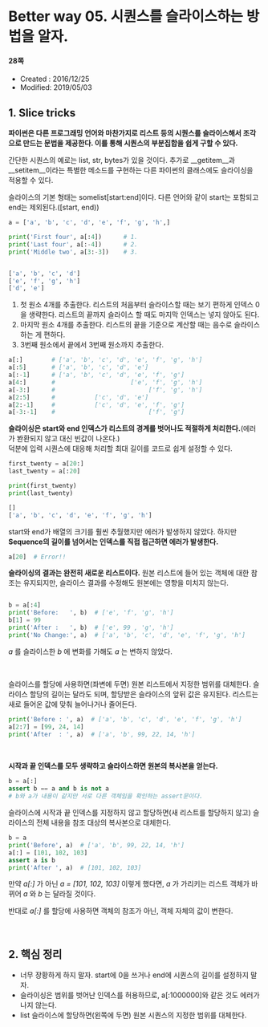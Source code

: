# Better way 05. 시퀀스를 슬라이스하는 방법을 알자.

#### 28쪽

* Created : 2016/12/25
* Modified: 2019/05/03  


## 1. Slice tricks

**파이썬은 다른 프로그래밍 언어와 마찬가지로 리스트 등의 시퀀스를 슬라이스해서 조각으로 만드는 문법을 제공한다. 이를 통해 시퀀스의 부분집합을 쉽게 구할 수 있다.**

간단한 시퀀스의 예로는 list, str, bytes가 있을 것이다. 추가로 \_\_getitem\_\_과 \_\_setitem\_\_이라는 특별한 메소드를 구현하는 다른 파이썬의 클래스에도 슬라이싱을 적용할 수 있다.  

슬라이스의 기본 형태는 somelist[start:end]이다. 다른 언어와 같이 start는 포함되고 end는 제외된다.([start, end))

```python
a = ['a', 'b', 'c', 'd', 'e', 'f', 'g', 'h',]

print('First four', a[:4])      # 1.
print('Last four', a[:-4])      # 2.
print('Middle two', a[3:-3])    # 3.


['a', 'b', 'c', 'd']
['e', 'f', 'g', 'h']
['d', 'e'] 
```

1. 첫 원소 4개를 추출한다. 리스트의 처음부터 슬라이스할 때는 보기 편하게 인덱스 0을 생략한다. 리스트의 끝까지 슬라이스 할 때도 마지막 인덱스는 넣지 않아도 된다.
2. 마지막 원소 4개를 추출한다. 리스트의 끝을 기준으로 계산할 때는 음수로 슬라이스하는 게 편하다.
3. 3번째 원소에서 끝에서 3번째 원소까지 추출한다.


```python
a[:]        # ['a', 'b', 'c', 'd', 'e', 'f', 'g', 'h']
a[:5]       # ['a', 'b', 'c', 'd', 'e']
a[:-1]      # ['a', 'b', 'c', 'd', 'e', 'f', 'g']
a[4:]       #                     ['e', 'f', 'g', 'h']
a[-3:]      #                          ['f', 'g', 'h']
a[2:5]      #           ['c', 'd', 'e']
a[2:-1]     #           ['c', 'd', 'e', 'f', 'g']
a[-3:-1]    #                          ['f', 'g']

```

**슬라이싱은 start와 end 인덱스가 리스트의 경계를 벗어나도 적절하게 처리한다.**(에러가 봔환되지 않고 대신 빈값이 나온다.)  
덕분에 입력 시퀀스에 대응해 처리할 최대 길이를 코드로 쉽게 설정할 수 있다.

```python
first_twenty = a[20:]
last_twenty = a[:20]

print(first_twenty)
print(last_twenty)

[]
['a', 'b', 'c', 'd', 'e', 'f', 'g', 'h']
```

start와 end가 배열의 크기를 훨씬 추월했지만 에러가 발생하지 않았다. 하지만 **Sequence의 길이를 넘어서는 인덱스를 직접 접근하면 에러가 발생한다.**

```python
a[20]  # Error!!
```


**슬라이싱의 결과는 완전히 새로운 리스트이다.** 원본 리스트에 들어 있는 객체에 대한 참조는 유지되지만, 슬라이스 결과를 수정해도 원본에는 영향을 미치지 않는다.


```python

b = a[:4]
print('Before:   ', b)  # ['e', 'f', 'g', 'h']
b[1] = 99
print('After :   ', b)  # ['e', 99 , 'g', 'h']
print('No Change:', a)  # ['a', 'b', 'c', 'd', 'e', 'f', 'g', 'h']
```

_a_ 를 슬라이스한 _b_ 에 변화를 가해도 _a_ 는 변하지 않았다.


<br>

슬라이스를 할당에 사용하면(좌변에 두면) 원본 리스트에서 지정한 범위를 대체한다. 슬라이스 할당의 길이는 달라도 되며, 할당받은 슬라이스의 앞뒤 값은 유지된다.  리스트는 새로 들어온 값에 맞춰 늘어나거나 줄어든다.

```python
print('Before : ', a)  # ['a', 'b', 'c', 'd', 'e', 'f', 'g', 'h']
a[2:7] = [99, 24, 14]
print('After  : ', a)  # ['a', 'b', 99, 22, 14, 'h']
```

<br>

**시작과 끝 인덱스를 모두 생략하고 슬라이스하면 원본의 복사본을 얻는다.**

```python
b = a[:]
assert b == a and b is not a
# b와 a가 내용이 같지만 서로 다른 객체임을 확인하는 assert문이다.
```

슬라이스에 시작과 끝 인덱스를 지정하지 않고 할당하면(새 리스트를 할당하지 않고) 슬라이스의 전체 내용을 참조 대상의 복사본으로 대체한다.

```python
b = a
print('Before', a)  # ['a', 'b', 99, 22, 14, 'h']
a[:] = [101, 102, 103]
assert a is b
print('After ', a)  # [101, 102, 103]
```


만약 _a[:]_ 가 아닌 _a = [101, 102, 103]_ 이렇게 했다면,
_a_ 가 가리키는 리스트 객체가 바뀌어 _a_ 와 _b_ 는 달라질 것이다.

반대로 _a[:]_ 를 할당에 사용하면 객체의 참조가 아닌, 객체 자체의 값이 변한다.

<br>

## 2. 핵심 정리

* 너무 장황하게 하지 말자. start에 0을 쓰거나 end에 시퀀스의 길이를 설정하지 말자.
* 슬라이싱은 범위를 벗어난 인덱스를 허용하므로, a[:1000000]와 같은 것도 에러가 나지 않는다.
* list 슬라이스에 할당하면(왼쪽에 두면) 원본 시퀀스의 지정한 범위를 대체한다.

